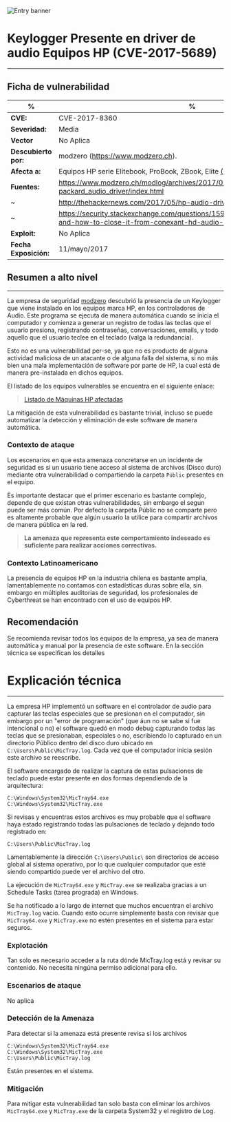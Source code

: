 ![Entry banner](http://i.imgur.com/9uGULA3.png)

# Keylogger Presente en driver de audio Equipos HP (CVE-2017-5689)
---
## Ficha de vulnerabilidad
  %|%
------- | -------
**CVE:**            | CVE-2017-8360
**Severidad:**      | Media
**Vector**          | No Aplica
**Descubierto por:**| modzero (https://www.modzero.ch).
**Afecta a:**       | Equipos HP serie Elitebook, ProBook, ZBook, Elite [(Lista detallada)](https://www.modzero.ch/advisories/MZ-17-01-Conexant-Keylogger.txt)
**Fuentes:**        | https://www.modzero.ch/modlog/archives/2017/05/11/en_keylogger_in_hewlett-packard_audio_driver/index.html
~                   | http://thehackernews.com/2017/05/hp-audio-driver-laptop-keylogger.html
~                   | https://security.stackexchange.com/questions/159219/whats-my-exposure-and-how-to-close-it-from-conexant-hd-audio-driver-package
**Exploit:** | No Aplica
**Fecha Exposición:** | 11/mayo/2017

## Resumen a alto nivel
---
La empresa de seguridad [modzero](https://www.modzero.ch/) descubrió la presencia de un Keylogger que viene instalado en  los equipos marca HP, en los controladores de Audio. Este programa se ejecuta de manera automática cuando se inicia el computador y comienza a generar un registro de todas las teclas que el usuario presiona, registrando contraseñas, conversaciones, emails, y todo aquello que el usuario teclee en el teclado (valga la redundancia).

Esto no es una vulnerabilidad per-se, ya que no es producto de alguna actividad maliciosa de un atacante o de alguna falla del sistema, si no más bien una mala implementación de software por parte de HP, la cual está de manera pre-instalada en dichos equipos.

El listado de los equipos vulnerables se encuentra en el siguiente enlace:
> [Listado de Máquinas HP afectadas](https://github.com/mdiazcl/cyberthreat/blob/master/threats/entry03files/hp_affected_machines.md)

La mitigación de esta vulnerabilidad es bastante trivial, incluso se puede automatizar la detección y eliminación de este software de manera automática.

### Contexto de ataque
Los escenarios en que esta amenaza concretarse en un incidente de seguridad es si un usuario tiene acceso al sistema de archivos (Disco duro) mediante otra vulnerabilidad o compartiendo la carpeta `Públic` presentes en el equipo.

Es importante destacar que el primer escenario es bastante complejo, depende de que existan otras vulnerabilidades, sin embargo el segun puede ser más común. Por defecto la carpeta Públic no se comparte pero es altamente probable que algún usuario la utilice para compartir archivos de manera pública en la red.

>**La amenaza que representa este comportamiento indeseado es suficiente para realizar acciones correctivas.**

### Contexto Latinoamericano
La presencia de equipos HP en la industria chilena es bastante amplia, lamentablemente no contamos con estadísticas duras sobre ella, sin embargo en múltiples auditorias de seguridad, los profesionales de Cyberthreat se han encontrado con el uso de equipos HP.

## Recomendación
Se recomienda revisar todos los equipos de la empresa, ya sea de manera automática y manual por la presencia de este software. En la sección técnica se especifican los detalles

# Explicación técnica
---
La empresa HP implementó un software en el controlador de audio para capturar las teclas especiales que se presionan en el computador, sin embargo por un "error de programación" (que áun no se sabe si fue intencional o no) el software quedó en modo debug capturando todas las teclas que se presionaban, especiales o no, escribiendo lo capturado en un directorio Público dentro del disco duro ubicado en `C:\Users\Public\MicTray.log`. Cada vez que el computador inicia sesión este archivo se reescribe.

El software encargado de realizar la captura de estas pulsaciones de teclado puede estar presente en dos formas dependiendo de la arquitectura:

```
C:\Windows\System32\MicTray64.exe
C:\Windows\System32\MicTray.exe
```

Si revisas y encuentras estos archivos es muy probable que el software haya estado registrando todas las pulsaciones de teclado y dejando todo registrado en:
```
C:\Users\Public\MicTray.log
```

Lamentablemente la dirección `C:\Users\Public\` son directorios de acceso global al sistema operativo, por lo que cualquier computador que esté siendo compartido puede ver el archivo del otro.

La ejecución de `MicTray64.exe` y `MicTray.exe` se realizaba gracias a un Schedule Tasks (tarea prograda) en Windows.

Se ha notificado a lo largo de internet que muchos encuentran el archivo `MicTray.log` vacio. Cuando esto ocurre simplemente basta con revisar que `MicTray64.exe` y `MicTray.exe` no estén presentes en el sistema para estar seguros.

### Explotación
Tan solo es necesario acceder a la ruta dónde MicTray.log está y revisar su contenido. No necesita ningúna permiso adicional para ello.

### Escenarios de ataque
No aplica

### Detección de la Amenaza
Para detectar si la amenaza está presente revisa si los archivos
```
C:\Windows\System32\MicTray64.exe
C:\Windows\System32\MicTray.exe
C:\Users\Public\MicTray.log
```
Están presentes en el sistema.

### Mitigación
Para mitigar esta vulnerabilidad tan solo basta con eliminar los archivos `MicTray64.exe` y `MicTray.exe` de la carpeta System32 y el registro de Log.
